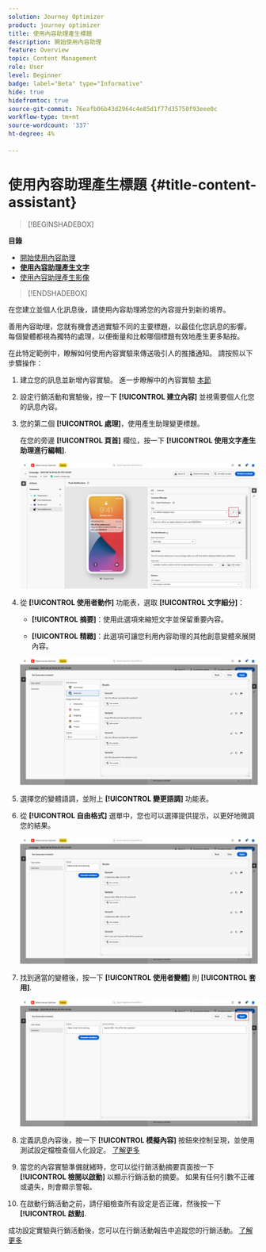 ```yaml
---
solution: Journey Optimizer
product: journey optimizer
title: 使用內容助理產生標題
description: 開始使用內容助理
feature: Overview
topic: Content Management
role: User
level: Beginner
badge: label="Beta" type="Informative"
hide: true
hidefromtoc: true
source-git-commit: 76eafb06b43d2964c4e85d1f77d35750f93eee0c
workflow-type: tm+mt
source-wordcount: '337'
ht-degree: 4%

---
```


# 使用內容助理產生標題 {#title-content-assistant}

>[!BEGINSHADEBOX]

**目錄**

* [開始使用內容助理](gs-generative.md)
* **[使用內容助理產生文字](generative-title.md)**
* [使用內容助理產生影像](generative-image.md)

>[!ENDSHADEBOX]


在您建立並個人化訊息後，請使用內容助理將您的內容提升到新的境界。

善用內容助理，您就有機會透過實驗不同的主要標題，以最佳化您訊息的影響。 每個變體都視為獨特的處理，以便衡量和比較哪個標題有效地產生更多點按。

在此特定範例中，瞭解如何使用內容實驗來傳送吸引人的推播通知。 請按照以下步驟操作：

1. 建立您的訊息並新增內容實驗。 進一步瞭解中的內容實驗 [本節](../campaigns/content-experiment.md)

1. 設定行銷活動和實驗後，按一下 **[!UICONTROL 建立內容]** 並視需要個人化您的訊息內容。

1. 您的第二個 **[!UICONTROL 處理]**，使用產生助理變更標題。

   在您的旁邊 **[!UICONTROL 頁首]** 欄位，按一下 **[!UICONTROL 使用文字產生助理進行編輯]**.

   ![](assets/gen-ai-title-1.png)

1. 從 **[!UICONTROL 使用者動作]** 功能表，選取 **[!UICONTROL 文字細分]**：

   * **[!UICONTROL 摘要]**：使用此選項來縮短文字並保留重要內容。

   * **[!UICONTROL 精緻]**：此選項可讓您利用內容助理的其他創意變體來展開內容。

   ![](assets/gen-ai-title-2.png)

1. 選擇您的變體語調，並附上 **[!UICONTROL 變更語調]** 功能表。

1. 從 **[!UICONTROL 自由格式]** 選單中，您也可以選擇提供提示，以更好地微調您的結果。

   ![](assets/gen-ai-title-3.png)

1. 找到適當的變體後，按一下 **[!UICONTROL 使用者變體]** 則 **[!UICONTROL 套用]**.

   ![](assets/gen-ai-title-4.png)

1. 定義訊息內容後，按一下 **[!UICONTROL 模擬內容]** 按鈕來控制呈現，並使用測試設定檔檢查個人化設定。 [了解更多](../email/preview.md)

1. 當您的內容實驗準備就緒時，您可以從行銷活動摘要頁面按一下 **[!UICONTROL 檢閱以啟動]** 以顯示行銷活動的摘要。 如果有任何引數不正確或遺失，則會顯示警報。

1. 在啟動行銷活動之前，請仔細檢查所有設定是否正確，然後按一下 **[!UICONTROL 啟動]**.

成功設定實驗與行銷活動後，您可以在行銷活動報告中追蹤您的行銷活動。 [了解更多](../reports/campaign-global-report.md#experimentation-report)
